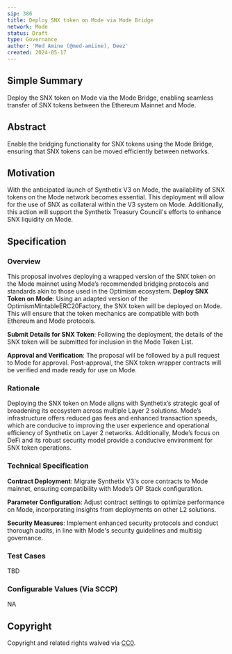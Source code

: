 ```yaml
---
sip: 386
title: Deploy SNX token on Mode via Mode Bridge
network: Mode
status: Draft
type: Governance
author: 'Med Amine (@med-amiine), Deez'
created: 2024-05-17
---
```


<!--You can leave these HTML comments in your merged SIP and delete the visible duplicate text guides, they will not appear and may be helpful to refer to if you edit it again. -->

## Simple Summary

Deploy the SNX token on Mode via the Mode Bridge, enabling seamless transfer of SNX tokens between the Ethereum Mainnet and Mode.

## Abstract

<!--A short (~200 word) description of the proposed change, the abstract should clearly describe the proposed change. This is what *will* be done if the SIP is implemented, not *why* it should be done or *how* it will be done. If the SIP proposes deploying a new contract, write, "we propose to deploy a new contract that will do x".-->

Enable the bridging functionality for SNX tokens using the Mode Bridge, ensuring that SNX tokens can be moved efficiently between networks.

## Motivation

<!--This is the problem statement. This is the *why* of the SIP. It should clearly explain *why* the current state of the protocol is inadequate.  It is critical that you explain *why* the change is needed, if the SIP proposes changing how something is calculated, you must address *why* the current calculation is inaccurate or wrong. This is not the place to describe how the SIP will address the issue!-->

With the anticipated launch of Synthetix V3 on Mode, the availability of SNX tokens on the Mode network becomes essential. This deployment will allow for the use of SNX as collateral within the V3 system on Mode. Additionally, this action will support the Synthetix Treasury Council's efforts to enhance SNX liquidity on Mode.

## Specification

<!--The specification should describe the syntax and semantics of any new feature, there are five sections
1. Overview
2. Rationale
3. Technical Specification
4. Test Cases
5. Configurable Values
-->

### Overview

<!--This is a high level overview of *how* the SIP will solve the problem. The overview should clearly describe how the new feature will be implemented.-->

This proposal involves deploying a wrapped version of the SNX token on the Mode mainnet using Mode’s recommended bridging protocols and standards akin to those used in the Optimism ecosystem.
**Deploy SNX Token on Mode**: Using an adapted version of the OptimismMintableERC20Factory, the SNX token will be deployed on Mode. This will ensure that the token mechanics are compatible with both Ethereum and Mode protocols.

**Submit Details for SNX Token**: Following the deployment, the details of the SNX token will be submitted for inclusion in the Mode Token List.

**Approval and Verification**: The proposal will be followed by a pull request to Mode for approval. Post-approval, the SNX token wrapper contracts will be verified and made ready for use on Mode.

### Rationale

<!--This is where you explain the reasoning behind how you propose to solve the problem. Why did you propose to implement the change in this way, what were the considerations and trade-offs. The rationale fleshes out what motivated the design and why particular design decisions were made. It should describe alternate designs that were considered and related work. The rationale may also provide evidence of consensus within the community, and should discuss important objections or concerns raised during discussion.-->

Deploying the SNX token on Mode aligns with Synthetix’s strategic goal of broadening its ecosystem across multiple Layer 2 solutions. Mode’s infrastructure offers reduced gas fees and enhanced transaction speeds, which are conducive to improving the user experience and operational efficiency of Synthetix on Layer 2 networks. Additionally, Mode’s focus on DeFi and its robust security model provide a conducive environment for SNX token operations.

### Technical Specification

<!--The technical specification should outline the public API of the changes proposed. That is, changes to any of the interfaces Synthetix currently exposes or the creations of new ones.-->

**Contract Deployment**: Migrate Synthetix V3's core contracts to Mode mainnet, ensuring compatibility with Mode’s OP Stack configuration.

**Parameter Configuration**: Adjust contract settings to optimize performance on Mode, incorporating insights from deployments on other L2 solutions.

**Security Measures**: Implement enhanced security protocols and conduct thorough audits, in line with Mode's security guidelines and multisig governance.

### Test Cases

<!--Test cases for an implementation are mandatory for SIPs but can be included with the implementation..-->
TBD

### Configurable Values (Via SCCP)

<!--Please list all values configurable via SCCP under this implementation.-->
NA

## Copyright

Copyright and related rights waived via [CC0](https://creativecommons.org/publicdomain/zero/1.0/).
